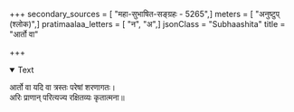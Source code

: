 +++
secondary_sources = [ "महा-सुभाषित-सङ्ग्रहः - 5265",]
meters = [ "अनुष्टुप् (श्लोक)",]
pratimaalaa_letters = [ "न", "अ",]
jsonClass = "Subhaashita"
title = "आर्तो वा"

+++

<details open><summary>Text</summary>

आर्तो वा यदि वा त्रस्तः परेषां शरणागतः।  
अरिः प्राणान् परित्यज्य रक्षितव्यः कृतात्मना॥
</details>
